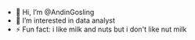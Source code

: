- 👋 Hi, I’m @AndinGosling
- 👀 I’m interested in data analyst
- ⚡ Fun fact: i like milk and nuts but i don't like nut milk

<!---
AndinGosling/AndinGosling is a ✨ special ✨ repository because its `README.md` (this file) appears on your GitHub profile.
You can click the Preview link to take a look at your changes.
--->
